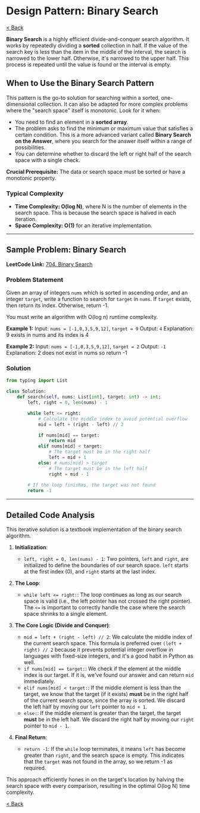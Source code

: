 # Design Pattern: Binary Search

[< Back](index.md)

**Binary Search** is a highly efficient divide-and-conquer search algorithm. It works by repeatedly dividing a **sorted** collection in half. If the value of the search key is less than the item in the middle of the interval, the search is narrowed to the lower half. Otherwise, it's narrowed to the upper half. This process is repeated until the value is found or the interval is empty.

## When to Use the Binary Search Pattern

This pattern is the go-to solution for searching within a sorted, one-dimensional collection. It can also be adapted for more complex problems where the "search space" itself is monotonic. Look for it when:

*   You need to find an element in a **sorted array**.
*   The problem asks to find the minimum or maximum value that satisfies a certain condition. This is a more advanced variant called **Binary Search on the Answer**, where you search for the answer itself within a range of possibilities.
*   You can determine whether to discard the left or right half of the search space with a single check.

**Crucial Prerequisite:** The data or search space must be sorted or have a monotonic property.

### Typical Complexity

*   **Time Complexity: O(log N)**, where N is the number of elements in the search space. This is because the search space is halved in each iteration.
*   **Space Complexity: O(1)** for an iterative implementation.

---

## Sample Problem: Binary Search

**LeetCode Link:** [704. Binary Search](https://leetcode.com/problems/binary-search/)

### Problem Statement

Given an array of integers `nums` which is sorted in ascending order, and an integer `target`, write a function to search for `target` in `nums`. If `target` exists, then return its index. Otherwise, return -1.

You must write an algorithm with O(log n) runtime complexity.

**Example 1:**
Input: `nums = [-1,0,3,5,9,12]`, `target = 9`
Output: `4`
Explanation: 9 exists in nums and its index is 4

**Example 2:**
Input: `nums = [-1,0,3,5,9,12]`, `target = 2`
Output: `-1`
Explanation: 2 does not exist in nums so return -1

### Solution

```python
from typing import List

class Solution:
    def search(self, nums: List[int], target: int) -> int:
        left, right = 0, len(nums) - 1

        while left <= right:
            # Calculate the middle index to avoid potential overflow
            mid = left + (right - left) // 2

            if nums[mid] == target:
                return mid
            elif nums[mid] < target:
                # The target must be in the right half
                left = mid + 1
            else: # nums[mid] > target
                # The target must be in the left half
                right = mid - 1
        
        # If the loop finishes, the target was not found
        return -1
```

---

## Detailed Code Analysis

This iterative solution is a textbook implementation of the binary search algorithm.

1.  **Initialization**:
    *   `left, right = 0, len(nums) - 1`: Two pointers, `left` and `right`, are initialized to define the boundaries of our search space. `left` starts at the first index (0), and `right` starts at the last index.

2.  **The Loop**:
    *   `while left <= right:`: The loop continues as long as our search space is valid (i.e., the left pointer has not crossed the right pointer). The `<=` is important to correctly handle the case where the search space shrinks to a single element.

3.  **The Core Logic (Divide and Conquer)**:
    *   `mid = left + (right - left) // 2`: We calculate the middle index of the current search space. This formula is preferred over `(left + right) // 2` because it prevents potential integer overflow in languages with fixed-size integers, and it's a good habit in Python as well.
    *   `if nums[mid] == target:`: We check if the element at the middle index is our target. If it is, we've found our answer and can return `mid` immediately.
    *   `elif nums[mid] < target:`: If the middle element is less than the target, we know that the target (if it exists) **must** be in the right half of the current search space, since the array is sorted. We discard the left half by moving our `left` pointer to `mid + 1`.
    *   `else:`: If the middle element is greater than the target, the target **must** be in the left half. We discard the right half by moving our `right` pointer to `mid - 1`.

4.  **Final Return**:
    *   `return -1`: If the `while` loop terminates, it means `left` has become greater than `right`, and the search space is empty. This indicates that the `target` was not found in the array, so we return -1 as required.

This approach efficiently hones in on the target's location by halving the search space with every comparison, resulting in the optimal O(log N) time complexity.

[< Back](index.md)
